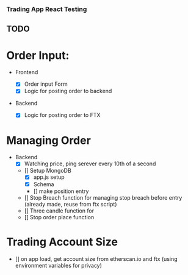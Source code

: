 ### Trading App React Testing

## TODO

# Order Input:

- Frontend

  - [x] Order input Form
  - [x] Logic for posting order to backend

- Backend
  - [x] Logic for posting order to FTX

# Managing Order

- Backend
  - [x] Watching price, ping serever every 10th of a second
  - [] Setup MongoDB
    - [x] app.js setup
    - [x] Schema
    - [] make position entry
  - [] Stop Breach function for managing stop breach before entry (already made, reuse from ftx script)
  - [] Three candle function for
  - [] Stop order place function

# Trading Account Size

- [] on app load, get account size from etherscan.io and ftx (using environment variables for privacy)
